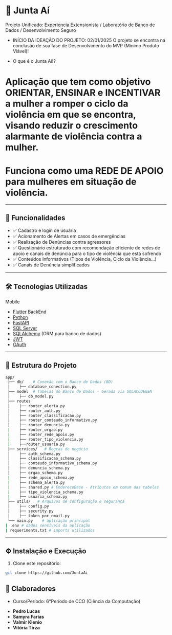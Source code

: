 # 🤝 Junta Aí

Projeto Unificado: Experiencia Extensionista / Laboratório de Banco de Dados / Desenvolvimento Seguro

- INÍCIO DA IDEAÇÃO DO PROJETO: 02/01/2025
O projeto se encontra na conclusão de sua fase de Desenvolvimento do MVP (Mínimo Produto Viável)!

- O que é o Junta Aí!?

# Aplicação que tem como objetivo ORIENTAR, ENSINAR e INCENTIVAR a mulher a romper o ciclo da violência em que se encontra, visando reduzir o crescimento alarmante de violência contra a mulher.

# Funciona como uma REDE DE APOIO para mulheres em situação de violência.

---

## 🚀 Funcionalidades

* ✅ Cadastro e login de usuária
* ✅ Acionamento de Alertas em casos de emergências
* ✅ Realização de Denúncias contra agressores
* ✅ Questionário estruturado com recomendação eficiente de redes de apoio e canais de denúncia para o tipo de violência que está sofrendo
* ✅ Conteúdos Informativos (Tipos de Violência, Ciclo da Violência...)
* ✅ Canais de Denúncia simplificados

---

## 🛠️ Tecnologias Utilizadas

Mobile
* [Flutter](https://flutter.dev/)
BackEnd
* [Python](https://www.python.org/)
* [FastAPI](https://fastapi.tiangolo.com/)
* [SQL Server](https://www.microsoft.com/sql-server)
* [SQLAlchemy](https://www.sqlalchemy.org/) (ORM para banco de dados)
* [JWT](https://jwt.io/)
* [OAuth](https://oauth.net/2/)

---

## 📂 Estrutura do Projeto

```bash
app/
 ├── db/    # Conexão com o Banco de Dados (BD)
 │    ├── database_conection.py
 ├── model  # Tabelas do Banco de Dados - Gerada via SQLACODEGEN
 │    ├── db_model.py
 ├── routes
 │    ├── router_alerta.py
 │    ├── router_auth.py
 │    ├── router_classificacao.py
 │    ├── router_conteudo_informativo.py
 │    ├── router_denuncia.py
 |    ├── router_orgao.py
 |    ├── router_rede_apoio.py
 |    ├── router_tipo_violencia.py
 |    ├──router_usuaria.py
 ├── services/   # Regras de negócio
 │    ├── auth_schema.py
 │    ├── classificacao_schema.py
 │    ├── conteudo_informativo_schema.py
 │    ├── denuncia_schema.py
 │    ├── orgao_schema.py
 |    ├── rede_apoio_schema.py
 |    ├── schema_alerta.py
 |    ├── shared.py # EnderecoBase - Atributos em comum das tabelas
 |    ├── tipo_violencia_schema.py
 |    ├── usuaria_schema.py
 ├── utils/   # Arquivos de configuração e segurança
 │    ├── config.py
 │    ├── security.py
 │    ├── token_por_email.py
 └── main.py    # aplicação principal
| .env # dados sensíveis da aplicação
| requeriments.txt # imports utilizados

```

---

## ⚙️ Instalação e Execução

1. Clone este repositório:

```bash
git clone https://github.com/JuntaAi
```

## 🤝 Claboradores

- Curso/Período: 6°Período de CCO (Ciência da Computação)

* **Pedro Lucas**
* **Samyra Farias**
* **Valmir Klenio**
* **Vitória Tirza**
